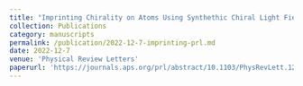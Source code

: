 ```yaml
---
title: "Imprinting Chirality on Atoms Using Synthethic Chiral Light Fields"
collection: Publications
category: manuscripts
permalink: /publication/2022-12-7-imprinting-prl.md
date: 2022-12-7
venue: 'Physical Review Letters'
paperurl: 'https://journals.aps.org/prl/abstract/10.1103/PhysRevLett.129.243201'
---
```

